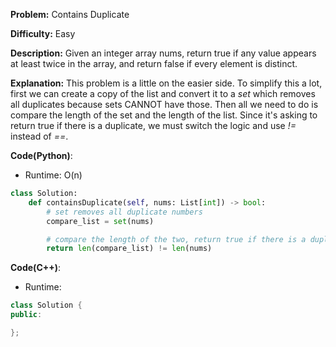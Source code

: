 **Problem:** Contains Duplicate

**Difficulty:** Easy

**Description:** Given an integer array nums, return true if any value appears at least twice in the array, and return false if every element is distinct.

**Explanation:**
This problem is a little on the easier side. To simplify this a lot, first we can create a copy of the list and convert it to a *set* which removes all duplicates because sets CANNOT have those. Then all we need to do is compare the length of the set and the length of the list. Since it's asking to return true if there is a duplicate, we must switch the logic and use *!=* instead of *==*.


**Code(Python)**:

* Runtime: O(n)
```Python
class Solution:
    def containsDuplicate(self, nums: List[int]) -> bool:
        # set removes all duplicate numbers
        compare_list = set(nums)

        # compare the length of the two, return true if there is a duplicate and false otherwise.
        return len(compare_list) != len(nums)
```

**Code(C++)**:
* Runtime: 
```C++
class Solution {
public:

};
```
